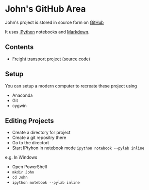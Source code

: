 John's GitHub Area
====
John's project is stored in source form on [GitHub](https://github.com/peterwilliams97/john)

It uses [IPython](http://ipython.org/) notebooks and [Markdown](http://daringfireball.net/projects/markdown/syntax).

Contents
-----
* [Freight transport project](http://nbviewer.ipython.org/urls/raw.github.com/peterwilliams97/john/master/freight_transport_project.ipynb) ([source code](https://github.com/peterwilliams97/john/blob/master/freight_transport_project.ipynb))


Setup
----
You can setup a modern computer to recreate these project using
* Anaconda
* Git
* cygwin

Editing Projects
---
* Create a directory for project
* Create a git repositry there
* Go to the directort
* Start IPtyhon in notebook mode
  `ipython notebook --pylab inline`

e.g. In Windows
* Open PowerShell
* `mkdir John`
* `cd John`
* `ipython notebook --pylab inline`



